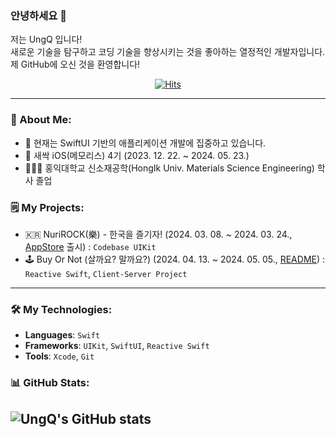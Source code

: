 ### 안녕하세요 👋

저는 UngQ 입니다! <br>
새로운 기술을 탐구하고 코딩 기술을 향상시키는 것을 좋아하는 열정적인 개발자입니다. <br>
제 GitHub에 오신 것을 환영합니다!

<div align="center">
  
[![Hits](https://hits.seeyoufarm.com/api/count/incr/badge.svg?url=https%3A%2F%2Fgithub.com%2FUngQ&count_bg=%2379C83D&title_bg=%23555555&icon=apple.svg&icon_color=%23E7E7E7&title=Today&edge_flat=false)](https://hits.seeyoufarm.com)
</div>

---

### 🚀 About Me:
- 🔭 현재는 SwiftUI 기반의 애플리케이션 개발에 집중하고 있습니다.
- 🌱 새싹 iOS(메모리스) 4기 (2023. 12. 22. ~ 2024. 05. 23.)
- 👨🏻‍🎓 홍익대학교 신소재공학(HongIk Univ. Materials Science Engineering) 학사 졸업

### 🗒️ My Projects:
- 🇰🇷 NuriROCK(樂) - 한국을 즐기자! (2024. 03. 08. ~ 2024. 03. 24., [AppStore](https://apps.apple.com/kr/app/nurirock-%E6%A8%82-%ED%95%9C%EA%B5%AD%EC%9D%84-%EC%A6%90%EA%B8%B0%EC%9E%90/id6479728531) 출시) : `Codebase UIKit`
- 🕹️ Buy Or Not (살까요? 말까요?) (2024. 04. 13. ~ 2024. 05. 05., [README](https://github.com/UngQ/BuyOrNot?tab=readme-ov-file#%EF%B8%8Fbuy-or-not-%EC%82%B4%EA%B9%8C%EC%9A%94-%EB%A7%90%EA%B9%8C%EC%9A%94)) : `Reactive Swift`, `Client-Server Project`
  
---

### 🛠️ My Technologies:
- **Languages**: `Swift`
- **Frameworks**: `UIKit`, `SwiftUI`, `Reactive Swift`
- **Tools**: `Xcode`, `Git`

### 📊 GitHub Stats:
![UngQ's GitHub stats](https://github-readme-stats.vercel.app/api?username=UngQ&hide=contribs,prs&show_icons=true&theme=highcontrast)
---
